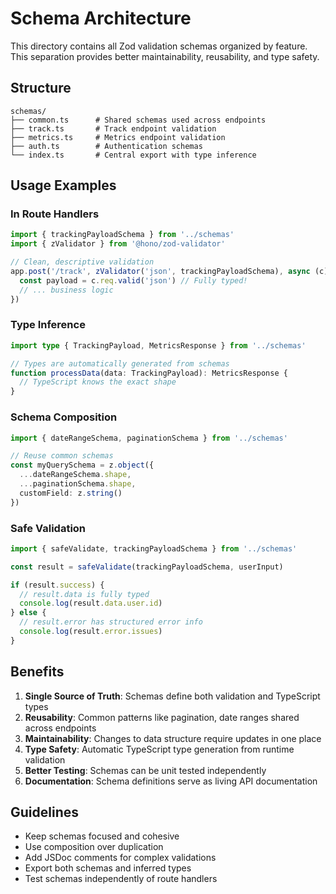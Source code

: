 # Schema Architecture

This directory contains all Zod validation schemas organized by feature. This separation provides better maintainability, reusability, and type safety.

## Structure

```
schemas/
├── common.ts      # Shared schemas used across endpoints
├── track.ts       # Track endpoint validation
├── metrics.ts     # Metrics endpoint validation
├── auth.ts        # Authentication schemas
└── index.ts       # Central export with type inference
```

## Usage Examples

### In Route Handlers

```typescript
import { trackingPayloadSchema } from '../schemas'
import { zValidator } from '@hono/zod-validator'

// Clean, descriptive validation
app.post('/track', zValidator('json', trackingPayloadSchema), async (c) => {
  const payload = c.req.valid('json') // Fully typed!
  // ... business logic
})
```

### Type Inference

```typescript
import type { TrackingPayload, MetricsResponse } from '../schemas'

// Types are automatically generated from schemas
function processData(data: TrackingPayload): MetricsResponse {
  // TypeScript knows the exact shape
}
```

### Schema Composition

```typescript
import { dateRangeSchema, paginationSchema } from '../schemas'

// Reuse common schemas
const myQuerySchema = z.object({
  ...dateRangeSchema.shape,
  ...paginationSchema.shape,
  customField: z.string()
})
```

### Safe Validation

```typescript
import { safeValidate, trackingPayloadSchema } from '../schemas'

const result = safeValidate(trackingPayloadSchema, userInput)

if (result.success) {
  // result.data is fully typed
  console.log(result.data.user.id)
} else {
  // result.error has structured error info
  console.log(result.error.issues)
}
```

## Benefits

1. **Single Source of Truth**: Schemas define both validation and TypeScript types
2. **Reusability**: Common patterns like pagination, date ranges shared across endpoints
3. **Maintainability**: Changes to data structure require updates in one place
4. **Type Safety**: Automatic TypeScript type generation from runtime validation
5. **Better Testing**: Schemas can be unit tested independently
6. **Documentation**: Schema definitions serve as living API documentation

## Guidelines

- Keep schemas focused and cohesive
- Use composition over duplication
- Add JSDoc comments for complex validations
- Export both schemas and inferred types
- Test schemas independently of route handlers
